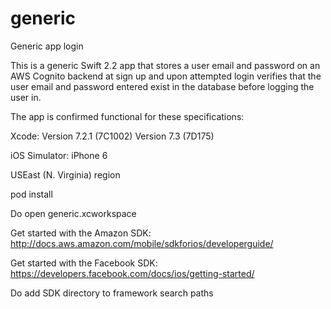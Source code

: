 # generic
Generic app login

This is a generic Swift 2.2 app that stores a user email and password on an AWS Cognito backend at sign up and upon attempted login verifies that the user email and password entered exist in the database before logging the user in.

The app is confirmed functional for these specifications:

Xcode: Version 7.2.1 (7C1002)
       Version 7.3 (7D175)

iOS Simulator: iPhone 6

USEast (N. Virginia) region

pod install

Do open generic.xcworkspace

Get started with the Amazon SDK:
http://docs.aws.amazon.com/mobile/sdkforios/developerguide/

Get started with the Facebook SDK:
https://developers.facebook.com/docs/ios/getting-started/

Do add SDK directory to framework search paths 

